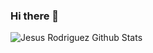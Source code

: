 ### Hi there 👋
![Jesus Rodriguez Github Stats](https://github-readme-stats.vercel.app/api?username=jesusrp98&show_icons=true)

